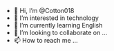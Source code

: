 - 👋 Hi, I’m @Cotton018
- 👀 I’m interested in technology 
- 🌱 I’m currently learning English 
- 💞️ I’m looking to collaborate on ...
- 📫 How to reach me ...

<!---
Cotton018/Cotton018 is a ✨ special ✨ repository because its `README.md` (this file) appears on your GitHub profile.
You can click the Preview link to take a look at your changes.
--->
